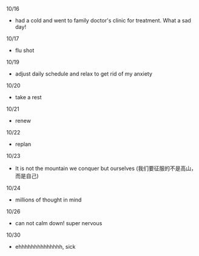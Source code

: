 10/16

- had a cold and went to family doctor's clinic for treatment. What a sad day!

10/17

- flu shot

10/19

- adjust daily schedule and relax to get rid of my anxiety

10/20

- take a rest

10/21

- renew

10/22

- replan

10/23

- It is not the mountain we conquer but ourselves (我们要征服的不是高山，而是自己)

10/24

- millions of thought in mind

10/26

- can not calm down! super nervous

10/30

- ehhhhhhhhhhhhhh, sick
